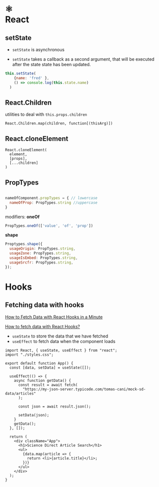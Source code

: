 # ️⚛️ <br>React

## setState

- `setState` is asynchronous 

- `setState` takes a callback as a second argument, that will be executed after the state state has been updated. 

```JavaScript
this.setState(
    {name: 'fred' }, 
    () => console.log(this.state.name)
  )
```

## React.Children 

utilities to deal with `this.props.children`

```JS
React.Children.map(children, function[(thisArg)])
```

## React.cloneElement 

```JS
React.cloneElement(
  element,
  [props],
  [...children]
)
```

## PropTypes

```js

nameOfComponent.propTypes = { // lowercase
  nameOfProp: PropTypes.string //uppercase 
}
```
modifiers: 
__oneOf__
```js
PropTypes.oneOf(['value', 'of', 'prop'])
```
__shape__
```js
Proptypes.shape({
  usageOrigin: PropTypes.string,
  usageZone: PropTypes.string,
  usageIsEmbed: PropTypes.string,
  usageSrcfr: PropTypes.string,
});
```

# Hooks 

## Fetching data with hooks

[How to Fetch Data with React Hooks in a Minute](https://medium.com/@cwlsn/how-to-fetch-data-with-react-hooks-in-a-minute-e0f9a15a44d6)

[How to fetch data with React Hooks?](https://www.robinwieruch.de/react-hooks-fetch-data)

* `useState` to store the data that we have fetched
* `useEffect` to fetch data when the component loads

```
import React, { useState, useEffect } from "react";
import "./styles.css";

export default function App() {
  const [data, setData] = useState([]);

  useEffect(() => {
    async function getData() {
      const result = await fetch(
        "https://my-json-server.typicode.com/tomas-cani/mock-sd-data/articles"
      );

      const json = await result.json();

      setData(json);
    }
    getData();
  }, []);

  return (
    <div className="App">
      <h1>Science Direct Article Search</h1>
      <ul>
        {data.map(article => {
          return <li>{article.title}</li>;
        })}
      </ul>
    </div>
  );
}
```